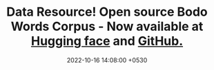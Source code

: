 ---
layout: post
title:  "<b>Data Resource!</b> Open source <b>Bodo Words Corpus</b>  - Now available at <a href='https://huggingface.co/datasets/mrajbrahma/bodo-words'>Hugging face</a> and <a href='https://github.com/maharajbrahma/bodo-words'>GitHub.</a>"
date:   2022-10-16 14:08:00 +0530
categories: news
---
